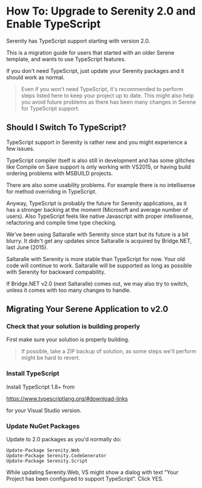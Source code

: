 # How To: Upgrade to Serenity 2.0 and Enable TypeScript

Serenity has TypeScript support starting with version 2.0.

This is a migration guide for users that started with an older Serene template, and wants to use TypeScript features.

If you don't need TypeScript, just update your Serenity packages and it should work as normal.

> Even if you won't need TypeScript, it's recommended to perform steps listed here to keep your project up to date. This might also help you avoid future problems as there has been many changes in Serene for TypeScript support.


## Should I Switch To TypeScript?

TypeScript support in Serenity is rather new and you might experience a few issues. 

TypeScript compiler itself is also still in development and has some glitches like Compile on Save support is only working with VS2015, or having build ordering problems with MSBUILD projects.

There are also some usability problems. For example there is no intellisense for method overriding in TypeScript.

Anyway, TypeScript is probably the future for Serenity applications, as it has a stronger backing at the moment (Microsoft and average number of users). Also TypeScript feels like native Javascript with proper intellisense, refactoring and compile time type checking. 

We've been using Saltaralle with Serenity since start but its future is a bit blurry. It didn't get any updates since Saltaralle is acquired by Bridge.NET, last June (2015).

Saltaralle with Serenity is more stable than TypeScript for now. Your old code will continue to work. Saltaralle will be supported as long as possible with Serenity for backward compability. 

If Bridge.NET v2.0 (next Saltaralle) comes out, we may also try to switch, unless it comes with too many changes to handle.

## Migrating Your Serene Application to v2.0


### Check that your solution is building properly


First make sure your solution is properly building.

> If possible, take a ZIP backup of solution, as some steps we'll perform might be hard to revert.


### Install TypeScript


Install TypeScript 1.8+ from

https://www.typescriptlang.org/#download-links

for your Visual Studio version.


### Update NuGet Packages

Update to 2.0 packages as you'd normally do:

```
Update-Package Serenity.Web
Update-Package Serenity.CodeGenerator
Update-Package Serenity.Script
```

While updating Serenity.Web, VS might show a dialog with text "Your Project has been configured to support TypeScript". Click YES.



